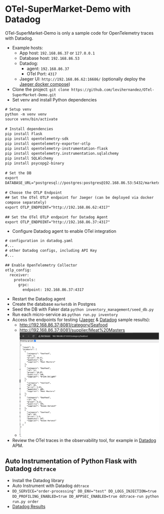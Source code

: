 # OTel-SuperMarket-Demo with Datadog

OTel-SuperMarket-Demo is only a sample code for OpenTelemetry traces with Datadog.

* Example hosts: 
  * App host: `192.168.86.37` or `127.0.0.1`
  * Database host: `192.168.86.53`
  * Datadog:
    * agent: `192.168.86.37`
    * OTel Port: `4317`
  * Jaeger UI: `http://192.168.86.62:16686/` (optionally deploy the [Jaeger docker compose](/jaeger/docker-compose.yaml))
* Clone the project: `git clone https://github.com/levihernandez/OTel-SuperMarket-Demo.git`
* Set venv and install Python dependencies
```commandline
# Setup venv
python -m venv venv
source venv/bin/activate

# Install dependencies
pip install Flask
pip install opentelemetry-sdk
pip install opentelemetry-exporter-otlp
pip install opentelemetry-instrumentation-flask
pip install opentelemetry.instrumentation.sqlalchemy
pip install SQLAlchemy
pip install psycopg2-binary

# Set the DB
export DATABASE_URL="postgresql://postgres:postgres@192.168.86.53:5432/marketdb"

# Choose the OTLP Endpoint
## Set the OTel OTLP endpoint for Jaeger (can be deployed via docker compose separately)
export OTLP_ENDPOINT="http://192.168.86.62:4317"

## Set the OTel OTLP endpoint for Datadog Agent
export OTLP_ENDPOINT="http://192.168.86.37:4317"
```
* Configure Datadog agent to enable OTel integration
```commandline
# configuration in datadog.yaml
#...
# other Datadog configs, including API Key
#...

## Enable OpenTelemetry Collector
otlp_config:
  receiver:
    protocols:
      grpc:
        endpoint: 192.168.86.37:4317
```
* Restart the Datadog agent
* Create the database `marketdb` in Postgres
* Seed the DB with Faker data `python inventory_management/seed_db.py`
* Run each micro-service as `python run.py inventory`
* Access the endpoints for testing ([Jaeger](jaeger.md) & [Datadog](datadog.md) sample results):
  * http://192.168.86.37:8081/category/Seafood
  * http://192.168.86.37:8081/supplier/Meat%20Masters
  * ![](img/json-payload.png)
* Review the OTel traces in the observability tool, for example in [Datadog](https://app.datadoghq.com/apm/home) APM.

## Auto Instrumentation of Python Flask with Datadog `ddtrace`

* Install the Datadog library
* Auto Instrument with Datadog `ddtrace`
 * `DD_SERVICE="order-processing" DD_ENV="test" DD_LOGS_INJECTION=true DD_PROFILING_ENABLED=true DD_APPSEC_ENABLED=true ddtrace-run python run.py order`
* [Datadog Results](datadog-ddtrace.md)
